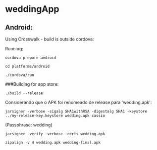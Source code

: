 # weddingApp

Android:
--------

Using Crosswalk - build is outside cordova:

Running:

`cordova prepare android`

`cd platforms/android`

`./cordova/run`


###Building for app store:

`./build --release`

Considerando que o APK foi renomeado de release para 'wedding.apk':

`jarsigner -verbose -sigalg SHA1withRSA -digestalg SHA1 -keystore ../my-release-key.keystore wedding.apk cassio`

(Passphrase: wedding)

`jarsigner -verify -verbose -certs wedding.apk`

`zipalign -v 4 wedding.apk wedding-final.apk`